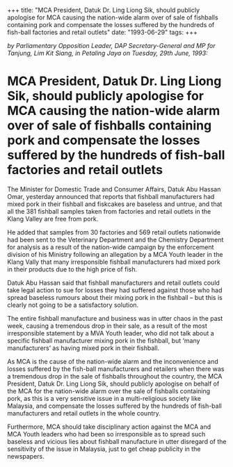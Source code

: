+++ 
title: "MCA President, Datuk Dr. Ling Liong Sik, should publicly apologise for MCA causing the nation-wide alarm over of sale of fishballs containing pork and compensate the losses suffered by the hundreds of fish-ball factories and retail outlets"
date: "1993-06-29"
tags:
+++

_by Parliamentary Opposition Leader, DAP Secretary-General and MP for Tanjung, Lim Kit Siang, in Petaling Jaya on Tuesday, 29th June, 1993:_

# MCA President, Datuk Dr. Ling Liong Sik, should publicly apologise for MCA causing the nation-wide alarm over of sale of fishballs containing pork and compensate the losses suffered by the hundreds of fish-ball factories and retail outlets				   

The Minister for Domestic Trade and Consumer Affairs, Datuk Abu Hassan Omar, yesterday announced that reports that fishball manufacturers had mixed pork in their fishball and fiskcakes are baseless and untrue, and that all the 381 fishball samples taken from factories and retail outlets in the Klang Valley are free from pork.</u>

He added that samples from 30 factories and 569 retail outlets nationwide had been sent to the Veterinary Department and the Chemistry Department for analysis as a result of the nation-wide campaign by the enforcement division of his Ministry following an allegation by a MCA Youth leader in the Klang Vally that many irresponsible fishball manufacturers had mixed pork in their products due to the high price of fish.

Datuk Abu Hassan said that fishball manufacturers and retail outlets could take legal action to sue for losses they had suffered against those who had spread baseless rumours about their mixing pork in the fishball – but this is clearly not going to be a satisfactory solution.

The entire fishball manufacture and business was in utter chaos in the past week, causing a tremendous drop in their sale, as a result of the most irresponsible statement by a MVA Youth leader, who did not talk about a specific fishball manufacturer mixing pork in the fishball, but ‘many manufacturers’ as having mixed pork in their fishball.

As MCA is the cause of the nation-wide alarm and the inconvenience and losses suffered by the fish-ball manufacturers and retailers when there was a tremendous drop in the sale of fishballs throughout the country, the MCA President, Datuk Dr. Ling Liong Sik, should publicly apologise on behalf of the MCA for the nation-wide alarm over the sale of fishballs containing pork, as this is a very sensitive issue in a multi-religious society like Malaysia, and compensate the losses suffered by the hundreds of fish-ball manufacturers and retail outlets in the whole country.

Furthermore, MCA should take disciplinary action against the MCA and MCA Youth leaders who had been so irresponsible as to spread such baseless and vicious lies about fishball manufacture in utter disregard of the sensitivity of the issue in Malaysia, just to get cheap publicity in the newspapers.
 
